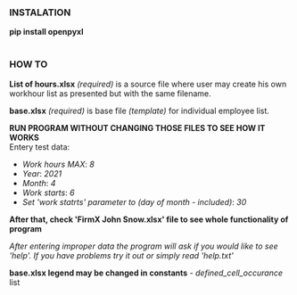 ### INSTALATION
**pip install openpyxl**  
<br />

### HOW TO
**List of hours.xlsx** *(required)* is a source file where user may create his own workhour list as presented but with the same filename.
<br />

**base.xlsx** *(required)* is base file *(template)* for individual employee list.
<br />

**RUN PROGRAM WITHOUT CHANGING THOSE FILES TO SEE HOW IT WORKS**  
Entery test data:
 - *Work hours MAX*: *8* 
 - *Year*: *2021*
 - *Month*: *4*
 - *Work starts*: *6*
 - *Set 'work statrts' parameter to (day of month - included)*: *30*
<be />

 **After that, check 'FirmX John Snow.xlsx' file to see whole functionality of program**

*After entering improper data the program will ask if you would like to see 'help'. If you have problems try it out or simply read 'help.txt'*
<be />

**base.xlsx legend may be changed in constants** - *defined_cell_occurance* list
